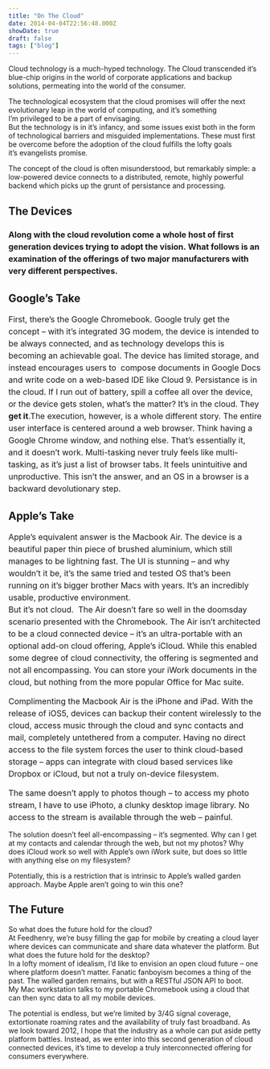```yaml
---
title: "On The Cloud"
date: 2014-04-04T22:56:48.000Z
showDate: true
draft: false
tags: ["blog"]
---
```



Cloud technology is a much-hyped technology. The Cloud transcended it’s blue-chip origins in the world of corporate applications and backup solutions, permeating into the world of the consumer.

The technological ecosystem that the cloud promises will offer the next evolutionary leap in the world of computing, and it’s something I’m privileged to be a part of envisaging.  
 But the technology is in it’s infancy, and some issues exist both in the form of technological barriers and misguided implementations. These must first be overcome before the adoption of the cloud fulfills the lofty goals it’s evangelists promise.

The concept of the cloud is often misunderstood, but remarkably simple: a low-powered device connects to a distributed, remote, highly powerful backend which picks up the grunt of persistance and processing.


## The Devices

### <span class="Apple-style-span" style="font-size: 16px; line-height: 24px;">Along with the cloud revolution come a whole host of first generation devices trying to adopt the vision. What follows is an examination of the offerings of two major manufacturers with very different perspectives.</span>


## Google’s Take

<span class="Apple-style-span" style="font-size: 16px; line-height: 24px;">First, there’s the Google Chromebook. Google truly get the concept – with it’s integrated 3G modem, the device is intended to be always connected, and as technology develops this is becoming an achievable goal. The device has limited storage, and instead encourages users to  compose documents in Google Docs and write code on a web-based IDE like Cloud 9. Persistance is in the cloud. If I run out of battery, spill a coffee all over the device, or the device gets stolen, what’s the matter? It’s in the cloud. They **get it**.The execution, however, is a whole different story. The entire user interface is centered around a web browser. Think having a Google Chrome window, and nothing else. That’s essentially it, and it doesn’t work. Multi-tasking never truly feels like multi-tasking, as it’s just a list of browser tabs. It feels unintuitive and unproductive. This isn’t the answer, and an OS in a browser is a backward devolutionary step.</span>


## Apple’s Take

<span class="Apple-style-span" style="font-size: 16px; line-height: 24px;">Apple’s equivalent answer is the Macbook Air. The device is a beautiful paper thin piece of brushed aluminium, which still manages to be lightning fast. The UI is stunning – and why wouldn’t it be, it’s the same tried and tested OS that’s been running on it’s bigger brother Macs with years. It’s an incredibly usable, productive environment.  
 But it’s not cloud.  The Air doesn’t fare so well in the doomsday scenario presented with the Chromebook. The Air isn’t architected to be a cloud connected device – it’s an ultra-portable with an optional add-on cloud offering, Apple’s iCloud. While this enabled some degree of cloud connectivity, the offering is segmented and not all encompassing. You can store your iWork documents in the cloud, but nothing from the more popular Office for Mac suite. </span>

<span class="Apple-style-span" style="font-size: 16px; line-height: 24px;">Complimenting the Macbook Air is the iPhone and iPad. With the release of iOS5, devices can backup their content wirelessly to the cloud, access music through the cloud and sync contacts and mail, completely untethered from a computer. Having no direct access to the file system forces the user to think cloud-based storage – apps can integrate with cloud based services like Dropbox or iCloud, but not a truly on-device filesystem.</span>

<span class="Apple-style-span" style="font-size: 16px; line-height: 24px;">The same doesn’t apply to photos though – to access my photo stream, I have to use iPhoto, a clunky desktop image library. No access to the stream is available through the web – painful. </span>

The solution doesn’t feel all-encompassing – it’s segmented. Why can I get at my contacts and calendar through the web, but not my photos? Why does iCloud work so well with Apple’s own iWork suite, but does so little with anything else on my filesystem?

Potentially, this is a restriction that is intrinsic to Apple’s walled garden approach. Maybe Apple aren’t going to win this one?


## The Future

So what does the future hold for the cloud?  
 At Feedhenry, we’re busy filling the gap for mobile by creating a cloud layer where devices can communicate and share data whatever the platform. But what does the future hold for the desktop?  
 In a lofty moment of idealism, I’d like to envision an open cloud future – one where platform doesn’t matter. Fanatic fanboyism becomes a thing of the past. The walled garden remains, but with a RESTful JSON API to boot.  
 My Mac workstation talks to my portable Chromebook using a cloud that can then sync data to all my mobile devices.

The potential is endless, but we’re limited by 3/4G signal coverage, extortionate roaming rates and the availability of truly fast broadband. As we look toward 2012, I hope that the industry as a whole can put aside petty platform battles. Instead, as we enter into this second generation of cloud connected devices, it’s time to develop a truly interconnected offering for consumers everywhere.



